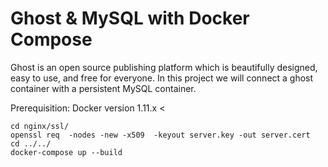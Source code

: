 # Ghost & MySQL with Docker Compose

Ghost is an open source publishing platform which is beautifully designed, easy to use, and free for everyone.
In this project we will connect a ghost container with a persistent MySQL container.

Prerequisition: Docker version 1.11.x <


```
cd nginx/ssl/
openssl req  -nodes -new -x509  -keyout server.key -out server.cert
cd ../../
docker-compose up --build
```
